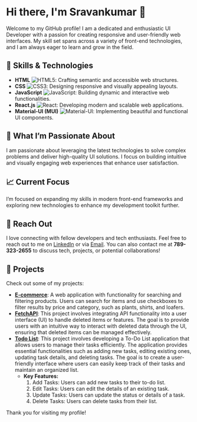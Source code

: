 # Hi there, I'm Sravankumar 👋

Welcome to my GitHub profile! I am a dedicated and enthusiastic UI Developer with a passion for creating responsive and user-friendly web interfaces. My skill set spans across a variety of front-end technologies, and I am always eager to learn and grow in the field.

## 🚀 Skills & Technologies

- **HTML** ![HTML5](https://img.shields.io/badge/HTML5-E34F26?style=flat&logo=html5&logoColor=white): Crafting semantic and accessible web structures.
- **CSS** ![CSS3](https://img.shields.io/badge/CSS3-1572B6?style=flat&logo=css3&logoColor=white): Designing responsive and visually appealing layouts.
- **JavaScript** ![JavaScript](https://img.shields.io/badge/JavaScript-F7DF1C?style=flat&logo=javascript&logoColor=black): Building dynamic and interactive web functionalities.
- **React.js** ![React](https://img.shields.io/badge/React-61DAFB?style=flat&logo=react&logoColor=black): Developing modern and scalable web applications.
- **Material-UI (MUI)** ![Material-UI](https://img.shields.io/badge/Material--UI-0081CB?style=flat&logo=mui&logoColor=white): Implementing beautiful and functional UI components.

## 🌟 What I’m Passionate About

I am passionate about leveraging the latest technologies to solve complex problems and deliver high-quality UI solutions. I focus on building intuitive and visually engaging web experiences that enhance user satisfaction.

## 📈 Current Focus

I’m focused on expanding my skills in modern front-end frameworks and exploring new technologies to enhance my development toolkit further.

## 💬 Reach Out   

I love connecting with fellow developers and tech enthusiasts. Feel free to reach out to me on [LinkedIn](https://www.linkedin.com/in/sravand1/) or via [Email](mailto:sravankumar5900@gmail.com). You can also contact me at **789-323-2655** to discuss tech, projects, or potential collaborations!

## 📂 Projects

Check out some of my projects:

- **[E-commerce](https://gilded-chebakia-5ba6a7.netlify.app/)**: A web application with functionality for searching and filtering products. Users can search for items and use checkboxes to filter results by price and category, such as plants, shirts, and loafers.
- **[FetchAPI](https://roaring-belekoy-8b6c48.netlify.app/)**: This project involves integrating API functionality into a user interface (UI) to handle deleted items or features. The goal is to provide users with an intuitive way to interact with deleted data through the UI, ensuring that deleted items can be managed effectively.
- **[Todo List](https://adding-element-table.netlify.app/)**: This project involves developing a To-Do List application that allows users to manage their tasks efficiently. The application provides essential functionalities such as adding new tasks, editing existing ones, updating task details, and deleting tasks. The goal is to create a user-friendly interface where users can easily keep track of their tasks and maintain an organized list.
  - **Key Features:**
    1. Add Tasks: Users can add new tasks to their to-do list.
    2. Edit Tasks: Users can edit the details of an existing task.
    3. Update Tasks: Users can update the status or details of a task.
    4. Delete Tasks: Users can delete tasks from their list.

Thank you for visiting my profile!
